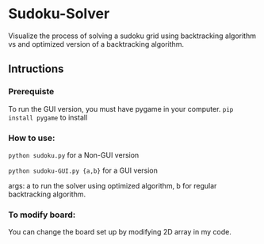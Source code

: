 # Sudoku-Solver

Visualize the process of solving a sudoku grid using backtracking algorithm vs and optimized version of a backtracking algorithm. 

## Intructions

### Prerequiste
To run the GUI version, you must have pygame in your computer.
```pip install pygame``` to install
### How to use:
```python sudoku.py``` for a Non-GUI version

```python sudoku-GUI.py {a,b}``` for a GUI version

args: a to run the solver using optimized algorithm, b for regular backtracking algorithm.
### To modify board:
You can change the board set up by modifying 2D array in my code. 




